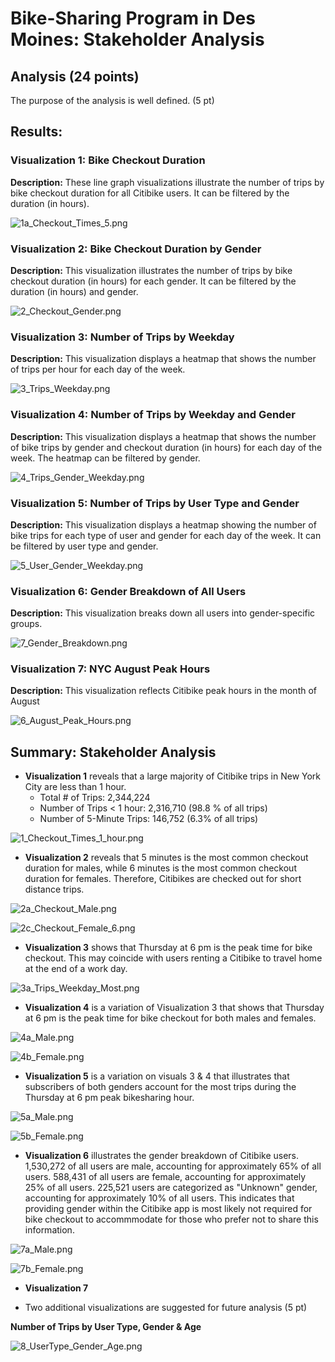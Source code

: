 # Bike-Sharing Program in Des Moines: Stakeholder Analysis

## Analysis (24 points)

The purpose of the analysis is well defined. (5 pt)

## Results:

### Visualization 1: Bike Checkout Duration

**Description:** These line graph visualizations illustrate the number of trips by bike checkout duration for all Citibike users. It can be filtered by the duration (in hours). 

![1a_Checkout_Times_5.png](Images/1a_Checkout_Times_5.png)


### Visualization 2: Bike Checkout Duration by Gender

**Description:** This visualization illustrates the number of trips by bike checkout duration (in hours) for each gender. It can be filtered by the duration (in hours) and gender. 

![2_Checkout_Gender.png](Images/2_Checkout_Gender.png)


### Visualization 3: Number of Trips by Weekday

**Description:** This visualization displays a heatmap that shows the number of trips per hour for each day of the week. 

![3_Trips_Weekday.png](Images/3_Trips_Weekday.png)


### Visualization 4: Number of Trips by Weekday and Gender

**Description:** This visualization displays a heatmap that shows the number of bike trips by gender and checkout duration (in hours) for each day of the week. The heatmap can be filtered by gender. 

![4_Trips_Gender_Weekday.png](Images/4_Trips_Gender_Weekday.png)

### Visualization 5: Number of Trips by User Type and Gender

**Description:** This visualization displays a heatmap showing the number of bike trips for each type of user and gender for each day of the week. It can be filtered by user type and gender. 

![5_User_Gender_Weekday.png](Images/5_User_Gender_Weekday.png)

### Visualization 6: Gender Breakdown of All Users

**Description:** This visualization breaks down all users into gender-specific groups. 

![7_Gender_Breakdown.png](Images/7_Gender_Breakdown.png)

### Visualization 7: NYC August Peak Hours

**Description:** This visualization reflects Citibike peak hours in the month of August 

![6_August_Peak_Hours.png](Images/6_August_Peak_Hours.png)


## Summary: Stakeholder Analysis

- **Visualization 1** reveals that a large majority of Citibike trips in New York City are less than 1 hour. 
  - Total # of Trips: 2,344,224
  - Number of Trips < 1 hour: 2,316,710 (98.8 % of all trips)
  - Number of 5-Minute Trips: 146,752 (6.3% of all trips)

![1_Checkout_Times_1_hour.png](Images/1_Checkout_Times_1_hour.png)

- **Visualization 2** reveals that 5 minutes is the most common checkout duration for males, while 6 minutes is the most common checkout duration for females. Therefore, Citibikes are checked out for short distance trips.  

![2a_Checkout_Male.png](Images/2a_Checkout_Male.png)

![2c_Checkout_Female_6.png](Images/2c_Checkout_Female_6.png)

- **Visualization 3** shows that Thursday at 6 pm is the peak time for bike checkout. This may coincide with users renting a Citibike to travel home at the end of a work day. 

![3a_Trips_Weekday_Most.png](Images/3a_Trips_Weekday_Most.png)

- **Visualization 4** is a variation of Visualization 3 that shows that Thursday at 6 pm is the peak time for bike checkout for both males and females.

![4a_Male.png](Images/4a_Male.png)

![4b_Female.png](Images/4b_Female.png)

- **Visualization 5** is a variation on visuals 3 & 4 that illustrates that subscribers of both genders account for the most trips during the Thursday at 6 pm peak bikesharing hour.

![5a_Male.png](Images/5a_Male.png)

![5b_Female.png](Images/5b_Female.png)

- **Visualization 6** illustrates the gender breakdown of Citibike users. 1,530,272 of all users are male, accounting for approximately 65% of all users. 588,431 of all users are female, accounting for approximately 25% of all users. 225,521 users are categorized as "Unknown" gender, accounting for approximately 10% of all users. This indicates that providing gender within the Citibike app is most likely not required for bike checkout to accommmodate for those who prefer not to share this information.

![7a_Male.png](Images/7a_Male.png)

![7b_Female.png](Images/7b_Female.png)

- **Visualization 7** 

- Two additional visualizations are suggested for future analysis (5 pt)

**Number of Trips by User Type, Gender & Age**

![8_UserType_Gender_Age.png](Images/8_UserType_Gender_Age.png)


